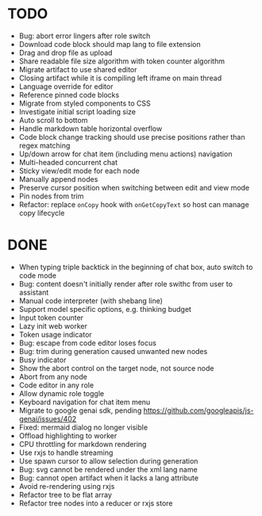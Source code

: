 # TODO

- Bug: abort error lingers after role switch
- Download code block should map lang to file extension
- Drag and drop file as upload
- Share readable file size algorithm with token counter algorithm
- Migrate artifact to use shared editor
- Closing artifact while it is compiling left iframe on main thread
- Language override for editor
- Reference pinned code blocks
- Migrate from styled components to CSS
- Investigate initial script loading size
- Auto scroll to bottom
- Handle markdown table horizontal overflow
- Code block change tracking should use precise positions rather than regex matching
- Up/down arrow for chat item (including menu actions) navigation
- Multi-headed concurrent chat
- Sticky view/edit mode for each node
- Manually append nodes
- Preserve cursor position when switching between edit and view mode
- Pin nodes from trim
- Refactor: replace `onCopy` hook with `onGetCopyText` so host can manage copy lifecycle

# DONE

- When typing triple backtick in the beginning of chat box, auto switch to code mode
- Bug: content doesn't initially render after role swithc from user to assistant
- Manual code interpreter (with shebang line)
- Support model specific options, e.g. thinking budget
- Input token counter
- Lazy init web worker
- Token usage indicator
- Bug: escape from code editor loses focus
- Bug: trim during generation caused unwanted new nodes
- Busy indicator
- Show the abort control on the target node, not source node
- Abort from any node
- Code editor in any role
- Allow dynamic role toggle
- Keyboard navigation for chat item menu
- Migrate to google genai sdk, pending https://github.com/googleapis/js-genai/issues/402
- Fixed: mermaid dialog no longer visible
- Offload highlighting to worker
- CPU throttling for markdown rendering
- Use rxjs to handle streaming
- Use spawn cursor to allow selection during generation
- Bug: svg cannot be rendered under the xml lang name
- Bug: cannot open artifact when it lacks a lang attribute
- Avoid re-rendering using rxjs
- Refactor tree to be flat array
- Refactor tree nodes into a reducer or rxjs store
